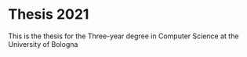 # Thesis 2021
This is the thesis for the Three-year degree in Computer Science at the University of Bologna
